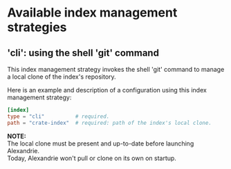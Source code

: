 Available index management strategies
=====================================

'cli': using the shell 'git' command
------------------------------------

This index management strategy invokes the shell 'git' command to manage a local clone of the index's repository.

Here is an example and description of a configuration using this index management strategy:

```toml
[index]
type = "cli"          # required.
path = "crate-index"  # required: path of the index's local clone.
```

**NOTE:**  
The local clone must be present and up-to-date before launching Alexandrie.  
Today, Alexandrie won't pull or clone on its own on startup.
